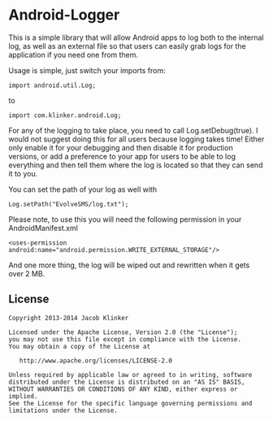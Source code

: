 # Android-Logger

This is a simple library that will allow Android apps to log both to the internal log, as well
as an external file so that users can easily grab logs for the application if you need one from
them.

Usage is simple, just switch your imports from:

```
import android.util.Log;
```

to 

```
import com.klinker.android.Log;
```

For any of the logging to take place, you need to call Log.setDebug(true). I would not suggest
doing this for all users because logging takes time! Either only enable it for your debugging
and then disable it for production versions, or add a preference to your app for users to be
able to log everything and then tell them where the log is located so that they can send it to
you.

You can set the path of your log as well with

```
Log.setPath("EvolveSMS/log.txt");
```

Please note, to use this you will need the following permission in your AndroidManifest.xml

```
<uses-permission android:name="android.permission.WRITE_EXTERNAL_STORAGE"/>
```

And one more thing, the log will be wiped out and rewritten when it gets over 2 MB.

## License

    Copyright 2013-2014 Jacob Klinker

    Licensed under the Apache License, Version 2.0 (the "License");
    you may not use this file except in compliance with the License.
    You may obtain a copy of the License at

       http://www.apache.org/licenses/LICENSE-2.0

    Unless required by applicable law or agreed to in writing, software
    distributed under the License is distributed on an "AS IS" BASIS,
    WITHOUT WARRANTIES OR CONDITIONS OF ANY KIND, either express or implied.
    See the License for the specific language governing permissions and
    limitations under the License.